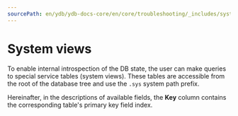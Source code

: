 ```yaml
---
sourcePath: en/ydb/ydb-docs-core/en/core/troubleshooting/_includes/system_views/intro.md
---
```

# System views

To enable internal introspection of the DB state, the user can make queries to special service tables (system views). These tables are accessible from the root of the database tree and use the `.sys` system path prefix.

Hereinafter, in the descriptions of available fields, the **Key** column contains the corresponding table's primary key field index.

